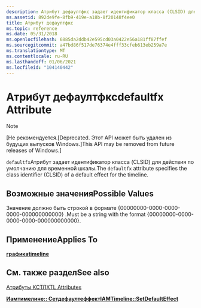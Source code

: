```yaml
---
description: Атрибут дефаултфкс задает идентификатор класса (CLSID) для действия по умолчанию для временной шкалы.
ms.assetid: 892de9fe-8fb9-419e-a18b-8f20148f4ee0
title: Атрибут дефаултфкс
ms.topic: reference
ms.date: 05/31/2018
ms.openlocfilehash: 6885da2ddb42e595cd03a0422e56a181ff87ffef
ms.sourcegitcommit: a47bd86f517de76374e4fff33cfeb613eb259a7e
ms.translationtype: MT
ms.contentlocale: ru-RU
ms.lasthandoff: 01/06/2021
ms.locfileid: "104140442"
---
```

# <a name="defaultfx-attribute"></a><span data-ttu-id="2b89b-103">Атрибут дефаултфкс</span><span class="sxs-lookup"><span data-stu-id="2b89b-103">defaultfx Attribute</span></span>

> [!Note]  
> <span data-ttu-id="2b89b-104">\[Не рекомендуется.</span><span class="sxs-lookup"><span data-stu-id="2b89b-104">\[Deprecated.</span></span> <span data-ttu-id="2b89b-105">Этот API может быть удален из будущих выпусков Windows.\]</span><span class="sxs-lookup"><span data-stu-id="2b89b-105">This API may be removed from future releases of Windows.\]</span></span>

 

<span data-ttu-id="2b89b-106">`defaultfx`Атрибут задает идентификатор класса (CLSID) для действия по умолчанию для временной шкалы.</span><span class="sxs-lookup"><span data-stu-id="2b89b-106">The `defaultfx` attribute specifies the class identifier (CLSID) of a default effect for the timeline.</span></span>

## <a name="possible-values"></a><span data-ttu-id="2b89b-107">Возможные значения</span><span class="sxs-lookup"><span data-stu-id="2b89b-107">Possible Values</span></span>

<span data-ttu-id="2b89b-108">Значение должно быть строкой в формате {00000000-0000-0000-0000-000000000000} .</span><span class="sxs-lookup"><span data-stu-id="2b89b-108">Must be a string with the format {00000000-0000-0000-0000-000000000000}.</span></span>

## <a name="applies-to"></a><span data-ttu-id="2b89b-109">Применение</span><span class="sxs-lookup"><span data-stu-id="2b89b-109">Applies To</span></span>

[<span data-ttu-id="2b89b-110">**графика**</span><span class="sxs-lookup"><span data-stu-id="2b89b-110">**timeline**</span></span>](timeline-element.md)

## <a name="see-also"></a><span data-ttu-id="2b89b-111">См. также раздел</span><span class="sxs-lookup"><span data-stu-id="2b89b-111">See also</span></span>

<dl> <dt>

[<span data-ttu-id="2b89b-112">Атрибуты КСТЛ</span><span class="sxs-lookup"><span data-stu-id="2b89b-112">XTL Attributes</span></span>](xtl-attributes.md)
</dt> <dt>

[<span data-ttu-id="2b89b-113">**Иамтимелине:: Сетдефаултеффект**</span><span class="sxs-lookup"><span data-stu-id="2b89b-113">**IAMTimeline::SetDefaultEffect**</span></span>](iamtimeline-setdefaulteffect.md)
</dt> </dl>

 

 



